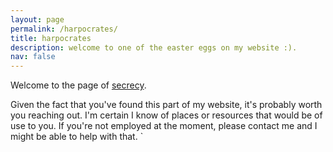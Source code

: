 ```yaml
---
layout: page
permalink: /harpocrates/
title: harpocrates
description: welcome to one of the easter eggs on my website :).
nav: false
---
```


Welcome to the page of [secrecy](https://en.wikipedia.org/wiki/Harpocrates).  

Given the fact that you've found this part of my website, it's probably worth you reaching out. I'm certain I know of places or resources that would be of use to you. If you're not employed at the moment, please contact me and I might be able to help with that.
`

<!-- # Remember this page used to be called 'publications' -->

<!-- {% include bib_search.liquid %}

<div class="publications">

{% bibliography %}

</div> --> 
